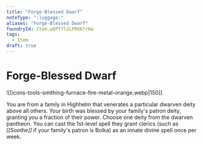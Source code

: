 ```yaml
---
title: "Forge-Blessed Dwarf"
noteType: ":luggage:"
aliases: "Forge-Blessed Dwarf"
foundryId: Item.wOPf7l2LFMXKfrHa
tags:
  - Item
draft: true
---
```


# Forge-Blessed Dwarf
![[icons-tools-smithing-furnace-fire-metal-orange.webp|150]]

You are from a family in Highhelm that venerates a particular dwarven deity above all others. Your birth was blessed by your family's patron deity, granting you a fraction of their power. Choose one deity from the dwarven pantheon. You can cast the 1st-level spell they grant clerics (such as _[[Soothe]]_ if your family's patron is Bolka) as an innate divine spell once per week.

